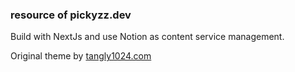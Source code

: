 ### resource of pickyzz.dev

Build with NextJs and use Notion as content service management.

Original theme by [tangly1024.com](https://tangly1024.com)